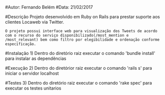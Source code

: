 
#Autor: Fernando Belém
#Data: 21/02/2017

#Descrição
	Projeto desenvolvido em Ruby on Rails para prestar suporte aos clientes Locaweb via Twitter.
	
	O projeto possui interface web para visualização dos Tweets de acordo com o recurso do serviço disponibilizado(/most_mention e /most_relevant) bem como filtro por elegibilidade e ordenação conforme especificação.

#Instalação
	1) Dentro do diretório raiz executar o comando 'bundle install' para instalar as dependências

#Execução
	2) Dentro do diretórior raiz executar o comando 'rails s' para iniciar o servidor localhost

#Testes 
	3) Dentro do diretório raiz executar o comando 'rake spec' para executar os testes unitarios 


